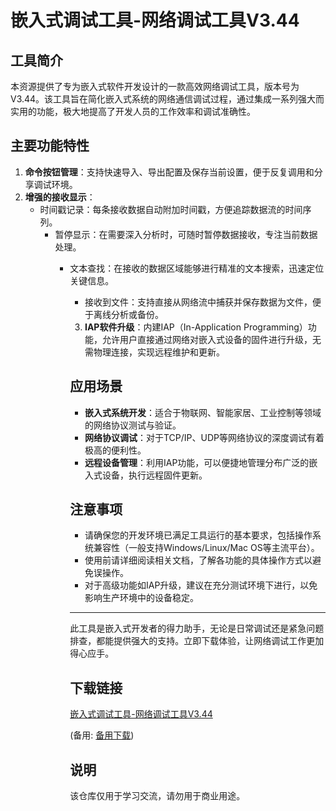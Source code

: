 # 嵌入式调试工具-网络调试工具V3.44

## 工具简介

本资源提供了专为嵌入式软件开发设计的一款高效网络调试工具，版本号为V3.44。该工具旨在简化嵌入式系统的网络通信调试过程，通过集成一系列强大而实用的功能，极大地提高了开发人员的工作效率和调试准确性。

## 主要功能特性

1. **命令按钮管理**：支持快速导入、导出配置及保存当前设置，便于反复调用和分享调试环境。
2. **增强的接收显示**：
   - 时间戳记录：每条接收数据自动附加时间戳，方便追踪数据流的时间序列。
      - 暂停显示：在需要深入分析时，可随时暂停数据接收，专注当前数据处理。
         - 文本查找：在接收的数据区域能够进行精准的文本搜索，迅速定位关键信息。
            - 接收到文件：支持直接从网络流中捕获并保存数据为文件，便于离线分析或备份。
            3. **IAP软件升级**：内建IAP（In-Application Programming）功能，允许用户直接通过网络对嵌入式设备的固件进行升级，无需物理连接，实现远程维护和更新。

            ## 应用场景

            - **嵌入式系统开发**：适合于物联网、智能家居、工业控制等领域的网络协议测试与验证。
            - **网络协议调试**：对于TCP/IP、UDP等网络协议的深度调试有着极高的便利性。
            - **远程设备管理**：利用IAP功能，可以便捷地管理分布广泛的嵌入式设备，执行远程固件更新。

            ## 注意事项

            - 请确保您的开发环境已满足工具运行的基本要求，包括操作系统兼容性（一般支持Windows/Linux/Mac OS等主流平台）。
            - 使用前请详细阅读相关文档，了解各功能的具体操作方式以避免误操作。
            - 对于高级功能如IAP升级，建议在充分测试环境下进行，以免影响生产环境中的设备稳定。

            ---

            此工具是嵌入式开发者的得力助手，无论是日常调试还是紧急问题排查，都能提供强大的支持。立即下载体验，让网络调试工作更加得心应手。

            ## 下载链接
            [嵌入式调试工具-网络调试工具V3.44](https://pan.quark.cn/s/e1d9d187f3ab) 

            (备用: [备用下载](https://pan.baidu.com/s/1wHQX0tDFlyTjc77Nr0SyCA?pwd=1234))

            ## 说明

            该仓库仅用于学习交流，请勿用于商业用途。
